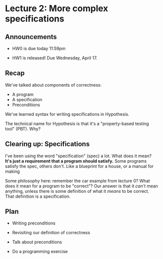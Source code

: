 # Lecture 2: More complex specifications

## Announcements

- HW0 is due today 11:59pm

- HW1 is released! Due Wednesday, April 17.

## Recap

We've talked about components of correctness:
- A program
- A specification
- Preconditions

We've learned syntax for writing specifications in Hypothesis.

The technical name for Hypothesis is that it's a "property-based testing tool" (PBT). Why?

## Clearing up: Specifications

I've been using the word "specification" (spec) a lot.
What does it mean?
**It's just a requirement that a program should satisfy.**
Some programs satisfy the spec, others don't.
Like a blueprint for a house, or a manual for making

Some philosophy here: remember the car example from lecture 0?
What does it mean for a program to be "correct"?
Our answer is that it *can't* mean anything, unless there is some
definition of what it *means* to be correct.
That definition is a specification.

## Plan

- Writing preconditions
- Revisiting our definition of correctness

- Talk about preconditions
- Do a programming exercise
